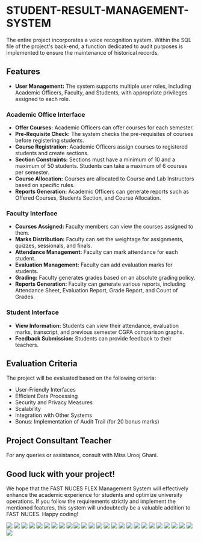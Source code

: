 
<h1> STUDENT-RESULT-MANAGEMENT-SYSTEM</h1>
<p>
  The entire project incorporates a voice recognition system.
  Within the SQL file of the project's back-end, a function dedicated to audit purposes is implemented to ensure the maintenance of historical records.
</p>

## Features

- **User Management:** The system supports multiple user roles, including Academic Officers, Faculty, and Students, with appropriate privileges assigned to each role.

### Academic Office Interface

- **Offer Courses:** Academic Officers can offer courses for each semester.
- **Pre-Requisite Check:** The system checks the pre-requisites of courses before registering students.
- **Course Registration:** Academic Officers assign courses to registered students and create sections.
- **Section Constraints:** Sections must have a minimum of 10 and a maximum of 50 students. Students can take a maximum of 6 courses per semester.
- **Course Allocation:** Courses are allocated to Course and Lab Instructors based on specific rules.
- **Reports Generation:** Academic Officers can generate reports such as Offered Courses, Students Section, and Course Allocation.

### Faculty Interface

- **Courses Assigned:** Faculty members can view the courses assigned to them.
- **Marks Distribution:** Faculty can set the weightage for assignments, quizzes, sessionals, and finals.
- **Attendance Management:** Faculty can mark attendance for each student.
- **Evaluation Management:** Faculty can add evaluation marks for students.
- **Grading:** Faculty generates grades based on an absolute grading policy.
- **Reports Generation:** Faculty can generate various reports, including Attendance Sheet, Evaluation Report, Grade Report, and Count of Grades.

### Student Interface

- **View Information:** Students can view their attendance, evaluation marks, transcript, and previous semester CGPA comparison graphs.
- **Feedback Submission:** Students can provide feedback to their teachers.

## Evaluation Criteria

The project will be evaluated based on the following criteria:

- User-Friendly Interfaces
- Efficient Data Processing
- Security and Privacy Measures
- Scalability
- Integration with Other Systems
- Bonus: Implementation of Audit Trail (for 20 bonus marks)
## Project Consultant Teacher

For any queries or assistance, consult with Miss Urooj Ghani.

## Good luck with your project!

We hope that the FAST NUCES FLEX Management System will effectively enhance the academic experience for students and optimize university operations. If you follow the requirements strictly and implement the mentioned features, this system will undoubtedly be a valuable addition to FAST NUCES. Happy coding!

  

 
<img src="ss/Screenshot (30).png"/>
<img src="ss/Screenshot (31).png"/>
<img src="ss/Screenshot (32).png"/>

<img src="ss/Screenshot (33).png"/>
<img src="ss/Screenshot (34).png"/>
<img src="ss/Screenshot (35).png"/>

<img src="ss/Screenshot (36).png"/>
<img src="ss/Screenshot (37).png"/>
<img src="ss/Screenshot (38).png"/>

<img src="ss/Screenshot (39).png"/>
<img src="ss/Screenshot (40).png"/>
<img src="ss/Screenshot (41).png"/>

<img src="ss/Screenshot (42).png"/>
<img src="ss/Screenshot (43).png"/>
<img src="ss/Screenshot (44).png"/>

<img src="ss/Screenshot (45).png"/>
<img src="ss/Screenshot (46).png"/>
<img src="ss/Screenshot (47).png"/>

<img src="ss/Screenshot (48).png"/>
<img src="ss/Screenshot (49).png"/>

<img src ="ss/WhatsApp Image 2023-05-14 at 11.07.15 PM.jpeg"/>
<img src = "ss/WhatsApp Image 2023-05-14 at 11.08.07 PM.jpeg"/>
<img src="ss/WhatsApp Image 2023-05-14 at 11.08.41 PM.jpeg"/>
<img src="ss/WhatsApp Image 2023-05-14 at 11.09.15 PM.jpeg"/>
<img src="ss/WhatsApp Image 2023-05-14 at 11.09.48 PM.jpeg"/>
<img src="ss/WhatsApp Image 2023-05-14 at 11.12.12 PM.jpeg"/>




